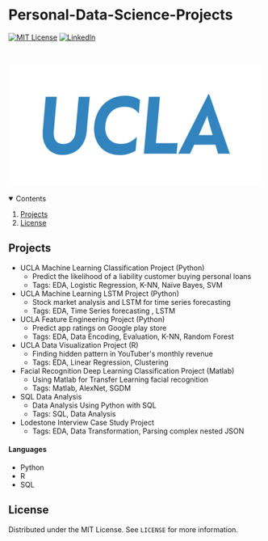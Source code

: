 # Personal-Data-Science-Projects

[![MIT License][license-shield]][license-url]
[![LinkedIn][linkedin-shield]][linkedin-url]

<br />
<p align="center">
  <a href="https://github.com/xtronaltic/UCLA-Projects/blob/main/README.md">
    <img src="Resources/UCLA%20Logo.jpg" width="500" height="240">
  </a>
</p>

<details open="open">
  <summary>Contents</summary>
  <ol>
    <li>
      <a href="#Projects">Projects</a>
    </li>
    <li><a href="#license">License</a></li>
  </ol>
</details>

## Projects

* UCLA Machine Learning Classification Project (Python)
  - Predict the likelihood of a liability customer buying personal loans
  - Tags: EDA, Logistic Regression, K-NN, Naïve Bayes, SVM
* UCLA Machine Learning LSTM Project (Python)
  - Stock market analysis and LSTM for time series forecasting
  - Tags: EDA, Time Series forecasting , LSTM
* UCLA Feature Engineering Project (Python)
  - Predict app ratings on Google play store
  - Tags: EDA, Data Encoding, Evaluation, K-NN, Random Forest
* UCLA Data Visualization Project (R)
  - Finding hidden pattern in YouTuber's monthly revenue
  - Tags: EDA, Linear Regression, Clustering
* Facial Recognition Deep Learning Classification Project (Matlab)
  - Using Matlab for Transfer Learning facial recognition
  - Tags: Matlab, AlexNet, SGDM
* SQL Data Analysis
  - Data Analysis Using Python with SQL
  - Tags: SQL, Data Analysis
* Lodestone Interview Case Study Project 
  - Tags: EDA, Data Transformation, Parsing complex nested JSON

#### Languages

* Python
* R
* SQL

## License

Distributed under the MIT License. See `LICENSE` for more information.

[license-shield]: https://img.shields.io/github/license/othneildrew/Best-README-Template.svg?style=for-the-badge
[license-url]: https://github.com/xtronaltic/Personal-Data-Science-Projects/blob/main/LICENSE
[linkedin-shield]: https://img.shields.io/badge/-LinkedIn-black.svg?style=for-the-badge&logo=linkedin&colorB=555
[linkedin-url]: https://www.linkedin.com/in/gaitianpeng
